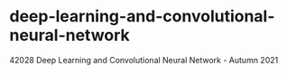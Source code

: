 # deep-learning-and-convolutional-neural-network
42028 Deep Learning and Convolutional Neural Network - Autumn 2021
